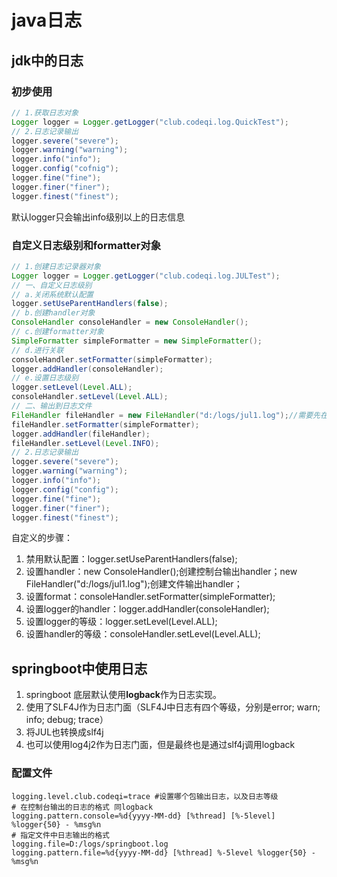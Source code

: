 # java日志

## jdk中的日志

### 初步使用

```java
// 1.获取日志对象
Logger logger = Logger.getLogger("club.codeqi.log.QuickTest");
// 2.日志记录输出
logger.severe("severe");
logger.warning("warning");
logger.info("info");
logger.config("cofnig");
logger.fine("fine");
logger.finer("finer");
logger.finest("finest");
```

默认logger只会输出info级别以上的日志信息

### 自定义日志级别和formatter对象

```java
// 1.创建日志记录器对象
Logger logger = Logger.getLogger("club.codeqi.log.JULTest");
// 一、自定义日志级别
// a.关闭系统默认配置
logger.setUseParentHandlers(false);
// b.创建handler对象
ConsoleHandler consoleHandler = new ConsoleHandler();
// c.创建formatter对象
SimpleFormatter simpleFormatter = new SimpleFormatter();
// d.进行关联
consoleHandler.setFormatter(simpleFormatter);
logger.addHandler(consoleHandler);
// e.设置日志级别
logger.setLevel(Level.ALL);
consoleHandler.setLevel(Level.ALL);
// 二、输出到日志文件
FileHandler fileHandler = new FileHandler("d:/logs/jul1.log");//需要先在d盘下创建logs文件夹
fileHandler.setFormatter(simpleFormatter);
logger.addHandler(fileHandler);
fileHandler.setLevel(Level.INFO);
// 2.日志记录输出
logger.severe("severe");
logger.warning("warning");
logger.info("info");
logger.config("config");
logger.fine("fine");
logger.finer("finer");
logger.finest("finest");
```

自定义的步骤：

1. 禁用默认配置：logger.setUseParentHandlers(false);
2. 设置handler：new ConsoleHandler();创建控制台输出handler；new FileHandler("d:/logs/jul1.log");创建文件输出handler；
3. 设置format：consoleHandler.setFormatter(simpleFormatter);
4. 设置logger的handler：logger.addHandler(consoleHandler);
5. 设置logger的等级：logger.setLevel(Level.ALL);
6. 设置handler的等级：consoleHandler.setLevel(Level.ALL);

## springboot中使用日志

1. springboot 底层默认使用**logback**作为日志实现。
2. 使用了SLF4J作为日志门面（SLF4J中日志有四个等级，分别是error; warn; info; debug; trace）
3. 将JUL也转换成slf4j
4. 也可以使用log4j2作为日志门面，但是最终也是通过slf4j调用logback

### 配置文件

```properties
logging.level.club.codeqi=trace #设置哪个包输出日志，以及日志等级
# 在控制台输出的日志的格式 同logback
logging.pattern.console=%d{yyyy-MM-dd} [%thread] [%-5level] %logger{50} - %msg%n
# 指定文件中日志输出的格式
logging.file=D:/logs/springboot.log
logging.pattern.file=%d{yyyy-MM-dd} [%thread] %-5level %logger{50} - %msg%n
```

